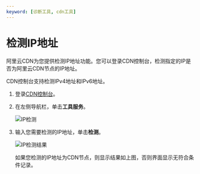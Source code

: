 ```yaml
---
keyword: [诊断工具, cdn工具]
---
```


# 检测IP地址

阿里云CDN为您提供检测IP地址功能。您可以登录CDN控制台，检测指定的IP是否为阿里云CDN节点的IP地址。

CDN控制台支持检测IPv4地址和IPv6地址。

1.  登录[CDN控制台](https://cdn.console.aliyun.com)。

2.  在左侧导航栏，单击**工具服务**。

    ![IP检测](https://static-aliyun-doc.oss-accelerate.aliyuncs.com/assets/img/zh-CN/0086148951/p51480.png)

3.  输入您需要检测的IP地址，单击**检测**。

    ![IP检测结果](https://static-aliyun-doc.oss-accelerate.aliyuncs.com/assets/img/zh-CN/0086148951/p51482.png)

    如果您检测的IP地址为CDN节点，则显示结果如上图，否则界面显示无符合条件记录。



